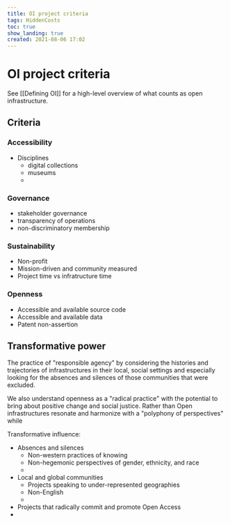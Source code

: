 ```yaml
---
title: OI project criteria
tags: HiddenCosts
toc: true
show_landing: true
created: 2021-08-06 17:02
---
```


# OI project criteria

See [[Defining OI]] for a high-level overview of what counts as open infrastructure.

## Criteria

### Accessibility

- Disciplines
	- digital collections 
	- museums
	- 

### Governance

- stakeholder governance
- transparency of operations
- non-discriminatory membership

### Sustainability

- Non-profit
- Mission-driven and community measured
- Project time vs infratructure time


### Openness

- Accessible and available source code
- Accessible and available data
- Patent non-assertion

## Transformative power

The practice of "responsible agency" by considering the histories and trajectories of infrastructures in their local, social settings and especially looking for the absences and silences of those communities that were excluded.

We also understand openness as a "radical practice" with the potential to bring about positive change and social justice. Rather than Open infrastructures resonate and harmonize with a "polyphony of perspectives" while

Transformative influence:

- Absences and silences
	- Non-western practices of knowing
	- Non-hegemonic perspectives of gender, ethnicity, and race
	- 
- Local and global communities
	- Projects speaking to under-represented geographies
	- Non-English 
	- 
- Projects that radically commit and promote Open Access
- 